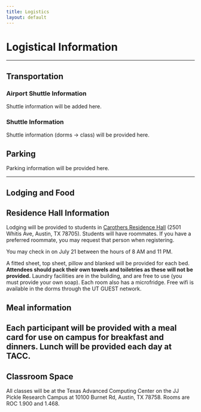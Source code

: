 ```yaml
---
title: Logistics
layout: default
---
```


# Logistical Information
---
## Transportation

### Airport Shuttle Information
Shuttle information will be added here.

### Shuttle Information
Shuttle information (dorms -> class) will be provided here.

## Parking
Parking information will be provided here.

---

## Lodging and Food

## Residence Hall Information
Lodging will be provided to students in [Carothers Residence Hall](http://housing.utexas.edu/halls/carothers) (2501 Whitis Ave, Austin, TX 78705). Students will have roommates. If you have a preferred roommate, you may request that person when registering.

You may check in on July 21 between the hours of 8 AM and 11 PM.

A fitted sheet, top sheet, pillow and blanked will be provided for each bed. <b>Attendees should pack their own towels and toiletries as these will not be provided.</b> Laundry facilities are in the building, and are free to use (you must provide your own soap). Each room also has a microfridge. Free wifi is available in the dorms through the UT GUEST network.

## Meal information
Each participant will be provided with a meal card for use on campus for breakfast and dinners. Lunch will be provided each day at TACC.
---

## Classroom Space
All classes will be at the Texas Advanced Computing Center on the JJ Pickle Research Campus at 10100 Burnet Rd, Austin, TX 78758. Rooms are ROC 1.900 and 1.468.
